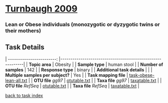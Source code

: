 # [Turnbaugh 2009]( ../docs/turnbaugh_twins.html )
### Lean or Obese individuals (monozygotic or dyzygotic twins or their mothers)

## Task Details

| ------------------------: |-----------------------------------------------------------|
| **Topic area**                | Obesity                                                |
| **Sample type**               | human stool                                         |
| **Number of samples**         | 142                                         |
| **Response type**             | binary                                           |
| **Additional task details**   |                                   |
| **Multiple samples per subject?** | Yes |
| **Task mapping file**         | [task-obese-lean-all.txt](../datasets/turnbaugh/task-obese-lean-all.txt)                                 |
| **OTU file** *gg97*           | [otutable.txt](../datasets/turnbaugh/gg/otutable.txt)                             |
| **Taxa file** *gg97*          | [taxatable.txt](../datasets/turnbaugh/gg/taxatable.txt)                          |
| **OTU file** *RefSeq*         | [otutable.txt](../datasets/turnbaugh/refseq/otutable.txt)                    |
| **Taxa file** *RefSeq*        | [taxatable.txt](../datasets/turnbaugh/refseq/taxatable.txt)                  |

[back to task index](../README.md)